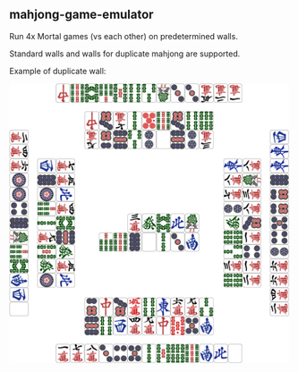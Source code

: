 ## mahjong-game-emulator

Run 4x Mortal games (vs each other) on predetermined walls.

Standard walls and walls for duplicate mahjong are supported.

Example of duplicate wall:

<img src="duplicate_wall_example.png" width="500" height="500"/>
